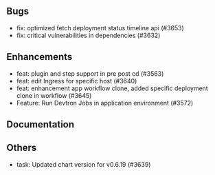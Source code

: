 ## Bugs
- fix: optimized fetch deployment status timeline api (#3653)
- fix: critical vulnerabilities in dependencies (#3632)
## Enhancements
- feat: plugin and step support in pre post cd (#3563)
- feat: edit Ingress for specific host (#3640)
- feat: enhancement app workflow clone, added specific deployment clone in workflow (#3645)
- Feature: Run Devtron Jobs in application environment (#3572)
## Documentation
## Others
- task: Updated chart version for v0.6.19 (#3639)
